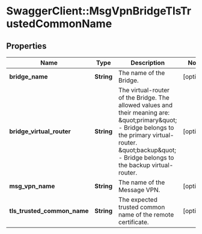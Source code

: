# SwaggerClient::MsgVpnBridgeTlsTrustedCommonName

## Properties
Name | Type | Description | Notes
------------ | ------------- | ------------- | -------------
**bridge_name** | **String** | The name of the Bridge. | [optional] 
**bridge_virtual_router** | **String** | The virtual-router of the Bridge. The allowed values and their meaning are:      \&quot;primary\&quot; - Bridge belongs to the primary virtual-router.     \&quot;backup\&quot; - Bridge belongs to the backup virtual-router.  | [optional] 
**msg_vpn_name** | **String** | The name of the Message VPN. | [optional] 
**tls_trusted_common_name** | **String** | The expected trusted common name of the remote certificate. | [optional] 


